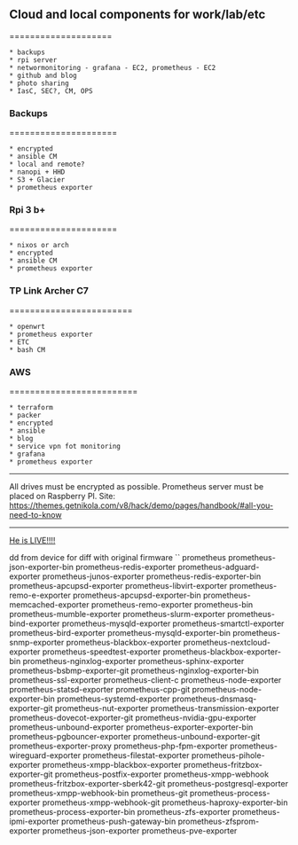 ## Cloud and local components for work/lab/etc
====================

    * backups
    * rpi server
    * networmonitoring - grafana - EC2, prometheus - EC2
    * github and blog
    * photo sharing
    * IasC, SEC?, CM, OPS

### Backups
=====================

    * encrypted
    * ansible CM
    * local and remote?
    * nanopi + HHD
    * S3 + Glacier
    * prometheus exporter

### Rpi 3 b+
=====================

    * nixos or arch
    * encrypted
    * ansible CM
    * prometheus exporter

### TP Link Archer C7
========================

    * openwrt
    * prometheus exporter
    * ETC
    * bash CM

### AWS
=========================

    * terraform
    * packer
    * encrypted
    * ansible
    * blog
    * service vpn fot monitoring
    * grafana
    * prometheus exporter

___________

All drives must be encrypted as possible.
Prometheus server must be placed on Raspberry PI.
Site: https://themes.getnikola.com/v8/hack/demo/pages/handbook/#all-you-need-to-know

_____________
[He is LIVE!!!!](https://photos.app.goo.gl/L8TDwDuh3dGLK6V56)

dd from device for diff with original firmware
``
prometheus                                prometheus-json-exporter-bin              prometheus-redis-exporter
prometheus-adguard-exporter               prometheus-junos-exporter                 prometheus-redis-exporter-bin
prometheus-apcupsd-exporter               prometheus-libvirt-exporter               prometheus-remo-e-exporter
prometheus-apcupsd-exporter-bin           prometheus-memcached-exporter             prometheus-remo-exporter
prometheus-bin                            prometheus-mumble-exporter                prometheus-slurm-exporter
prometheus-bind-exporter                  prometheus-mysqld-exporter                prometheus-smartctl-exporter
prometheus-bird-exporter                  prometheus-mysqld-exporter-bin            prometheus-snmp-exporter
prometheus-blackbox-exporter              prometheus-nextcloud-exporter             prometheus-speedtest-exporter
prometheus-blackbox-exporter-bin          prometheus-nginxlog-exporter              prometheus-sphinx-exporter
prometheus-bsbmp-exporter-git             prometheus-nginxlog-exporter-bin          prometheus-ssl-exporter
prometheus-client-c                       prometheus-node-exporter                  prometheus-statsd-exporter
prometheus-cpp-git                        prometheus-node-exporter-bin              prometheus-systemd-exporter
prometheus-dnsmasq-exporter-git           prometheus-nut-exporter                   prometheus-transmission-exporter
prometheus-dovecot-exporter-git           prometheus-nvidia-gpu-exporter            prometheus-unbound-exporter
prometheus-exporter-exporter-bin          prometheus-pgbouncer-exporter             prometheus-unbound-exporter-git
prometheus-exporter-proxy                 prometheus-php-fpm-exporter               prometheus-wireguard-exporter
prometheus-filestat-exporter              prometheus-pihole-exporter                prometheus-xmpp-blackbox-exporter
prometheus-fritzbox-exporter-git          prometheus-postfix-exporter               prometheus-xmpp-webhook
prometheus-fritzbox-exporter-sberk42-git  prometheus-postgresql-exporter            prometheus-xmpp-webhook-bin
prometheus-git                            prometheus-process-exporter               prometheus-xmpp-webhook-git
prometheus-haproxy-exporter-bin           prometheus-process-exporter-bin           prometheus-zfs-exporter
prometheus-ipmi-exporter                  prometheus-push-gateway-bin               prometheus-zfsprom-exporter
prometheus-json-exporter                  prometheus-pve-exporter                   

